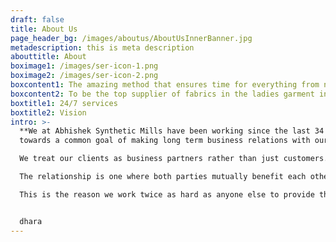 ```yaml
---
draft: false
title: About Us
page_header_bg: /images/aboutus/AboutUsInnerBanner.jpg
metadescription: this is meta description
abouttitle: About
boximage1: /images/ser-icon-1.png
boximage2: /images/ser-icon-2.png
boxcontent1: The amazing method that ensures time for everything from now life!
boxcontent2: To be the top supplier of fabrics in the ladies garment industry.
boxtitle1: 24/7 services
boxtitle2: Vision
intro: >-
  **We at Abhishek Synthetic Mills have been working since the last 34 years
  towards a common goal of making long term business relations with our clients.

  We treat our clients as business partners rather than just customers.

  The relationship is one where both parties mutually benefit each other over long term.

  This is the reason we work twice as hard as anyone else to provide the best quality fabric at the most competitive rates.**


  dhara
---
```

